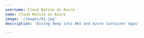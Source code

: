 ```yaml
---
username: Cloud Native on Azure
name: Cloud Native on Azure
image: '/images/01.jpg'
description: 'Diving deep into AKS and Azure Container Apps'

---
```

